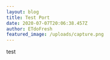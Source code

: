 ```yaml
---
layout: blog
title: Test Port
date: 2020-07-07T20:06:38.457Z
author: ETdoFresh
featured_image: /uploads/capture.png
---
```

test